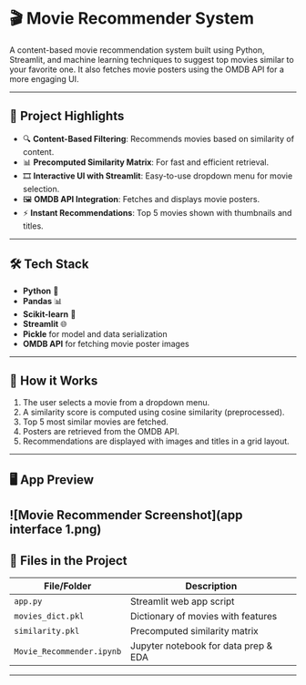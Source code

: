 # 🎬 Movie Recommender System

A content-based movie recommendation system built using Python, Streamlit, and machine learning techniques to suggest top movies similar to your favorite one. It also fetches movie posters using the OMDB API for a more engaging UI.

---

## 🚀 Project Highlights

- 🔍 **Content-Based Filtering**: Recommends movies based on similarity of content.
- 📊 **Precomputed Similarity Matrix**: For fast and efficient retrieval.
- 🎞️ **Interactive UI with Streamlit**: Easy-to-use dropdown menu for movie selection.
- 🖼️ **OMDB API Integration**: Fetches and displays movie posters.
- ⚡ **Instant Recommendations**: Top 5 movies shown with thumbnails and titles.

---

## 🛠️ Tech Stack

- **Python** 🐍
- **Pandas** 📊
- **Scikit-learn** 🤖
- **Streamlit** 🌐
- **Pickle** for model and data serialization
- **OMDB API** for fetching movie poster images

---

## 🧠 How it Works

1. The user selects a movie from a dropdown menu.
2. A similarity score is computed using cosine similarity (preprocessed).
3. Top 5 most similar movies are fetched.
4. Posters are retrieved from the OMDB API.
5. Recommendations are displayed with images and titles in a grid layout.

---

## 🖥️ App Preview

![Movie Recommender Screenshot](app interface 1.png)
---

## 🧾 Files in the Project

| File/Folder         | Description                           |
|---------------------|---------------------------------------|
| `app.py`            | Streamlit web app script              |
| `movies_dict.pkl`   | Dictionary of movies with features    |
| `similarity.pkl`    | Precomputed similarity matrix         |
| `Movie_Recommender.ipynb` | Jupyter notebook for data prep & EDA |

---



